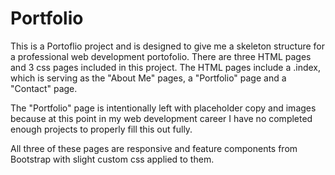 # Portfolio

This is a Portoflio project and is designed to give me a skeleton structure for a professional web development portofolio. There are three HTML pages and 3 css pages included in this project. The HTML pages include a .index, which is serving as the "About Me" pages, a "Portfolio" page and a "Contact" page. 

The "Portfolio" page is intentionally left with placeholder copy and images because at this point in my web development career I have no completed enough projects to properly fill this out fully.

All three of these pages are responsive and feature components from Bootstrap with slight custom css applied to them.

